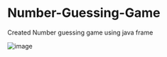 # Number-Guessing-Game
Created Number guessing game using java frame

![image](https://github.com/Ayanokoji1248/Number-Guessing-Game/assets/120408462/1a828881-8779-4547-9fd5-2da262507a5c)
